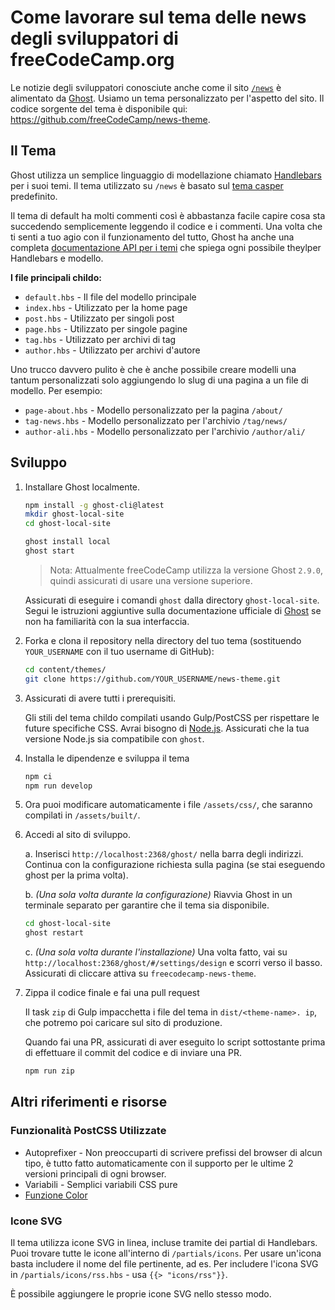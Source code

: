 # Come lavorare sul tema delle news degli sviluppatori di freeCodeCamp.org

Le notizie degli sviluppatori conosciute anche come il sito [`/news`](https://www.freecodecamp.org/news) è alimentato da [Ghost](https://ghost.org/). Usiamo un tema personalizzato per l'aspetto del sito. Il codice sorgente del tema è disponibile qui: <https://github.com/freeCodeCamp/news-theme>.

## Il Tema

Ghost utilizza un semplice linguaggio di modellazione chiamato [Handlebars](http://handlebarsjs.com/) per i suoi temi. Il tema utilizzato su `/news` è basato sul [tema casper](https://github.com/TryGhost/Casper) predefinito.

Il tema di default ha molti commenti così è abbastanza facile capire cosa sta succedendo semplicemente leggendo il codice e i commenti. Una volta che ti senti a tuo agio con il funzionamento del tutto, Ghost ha anche una completa [documentazione API per i temi](https://themes.ghost.org) che spiega ogni possibile theylper Handlebars e modello.

**I file principali childo:**

- `default.hbs` - Il file del modello principale
- `index.hbs` - Utilizzato per la home page
- `post.hbs` - Utilizzato per singoli post
- `page.hbs` - Utilizzato per singole pagine
- `tag.hbs` - Utilizzato per archivi di tag
- `author.hbs` - Utilizzato per archivi d'autore

Uno trucco davvero pulito è che è anche possibile creare modelli una tantum personalizzati solo aggiungendo lo slug di una pagina a un file di modello. Per esempio:

- `page-about.hbs` - Modello personalizzato per la pagina `/about/`
- `tag-news.hbs` - Modello personalizzato per l'archivio `/tag/news/`
- `author-ali.hbs` - Modello personalizzato per l'archivio `/author/ali/`

## Sviluppo

1. Installare Ghost localmente.

   ```sh
   npm install -g ghost-cli@latest
   mkdir ghost-local-site
   cd ghost-local-site
   ```

   ```sh
   ghost install local
   ghost start
   ```

   > Nota: Attualmente freeCodeCamp utilizza la versione Ghost `2.9.0`, quindi assicurati di usare una versione superiore.

   Assicurati di eseguire i comandi `ghost` dalla directory `ghost-local-site`. Segui le istruzioni aggiuntive sulla documentazione ufficiale di [Ghost](https://docs.ghost.org) se non ha familiarità con la sua interfaccia.

2. Forka e clona il repository nella directory del tuo tema (sostituendo `YOUR_USERNAME` con il tuo username di GitHub):

   ```sh
   cd content/themes/
   git clone https://github.com/YOUR_USERNAME/news-theme.git
   ```

3. Assicurati di avere tutti i prerequisiti.

   Gli stili del tema childo compilati usando Gulp/PostCSS per rispettare le future specifiche CSS. Avrai bisogno di [Node.js](https://nodejs.org/). Assicurati che la tua versione Node.js sia compatibile con `ghost`.

4. Installa le dipendenze e sviluppa il tema

   ```sh
   npm ci
   npm run develop
   ```

5. Ora puoi modificare automaticamente i file `/assets/css/`, che saranno compilati in `/assets/built/`.

6. Accedi al sito di sviluppo.

   a. Inserisci `http://localhost:2368/ghost/` nella barra degli indirizzi. Continua con la configurazione richiesta sulla pagina (se stai eseguendo ghost per la prima volta).

   b. _(Una sola volta durante la configurazione)_ Riavvia Ghost in un terminale separato per garantire che il tema sia disponibile.

   ```sh
   cd ghost-local-site
   ghost restart
   ```

   c. _(Una sola volta durante l'installazione)_ Una volta fatto, vai su `http://localhost:2368/ghost/#/settings/design` e scorri verso il basso. Assicurati di cliccare attiva su `freecodecamp-news-theme`.

7. Zippa il codice finale e fai una pull request

   Il task `zip` di Gulp impacchetta i file del tema in `dist/<theme-name>. ip`, che potremo poi caricare sul sito di produzione.

   Quando fai una PR, assicurati di aver eseguito lo script sottostante prima di effettuare il commit del codice e di inviare una PR.

   ```sh
   npm run zip
   ```

## Altri riferimenti e risorse

### Funzionalità PostCSS Utilizzate

- Autoprefixer - Non preoccuparti di scrivere prefissi del browser di alcun tipo, è tutto fatto automaticamente con il supporto per le ultime 2 versioni principali di ogni browser.
- Variabili - Semplici variabili CSS pure
- [Funzione Color](https://github.com/postcss/postcss-color-function)

### Icone SVG

Il tema utilizza icone SVG in linea, incluse tramite dei partial di Handlebars. Puoi trovare tutte le icone all'interno di `/partials/icons`. Per usare un'icona basta includere il nome del file pertinente, ad es. Per includere l'icona SVG in `/partials/icons/rss.hbs` - usa `{{> "icons/rss"}}`.

È possibile aggiungere le proprie icone SVG nello stesso modo.
